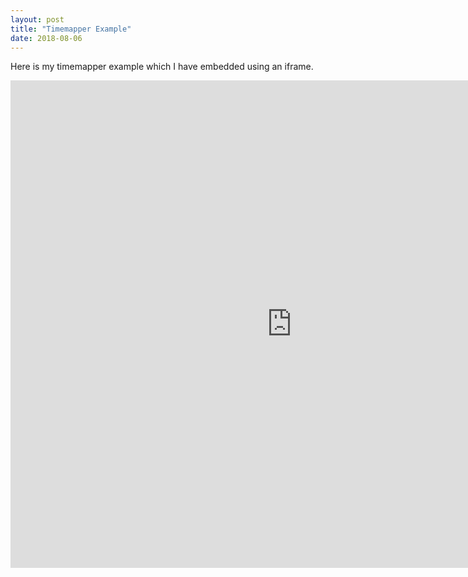 ```yaml
---
layout: post
title: "Timemapper Example"
date: 2018-08-06
---
```


<div class="blurb">
	<p>Here is my timemapper example which I have embedded using an iframe.</p>
<iframe src="https://timemapper.okfnlabs.org/nickhomenda/herman-b-wells?embed=1" frameborder="0" style="border: none;" width="900;" height="780;"></iframe>
  </div>
